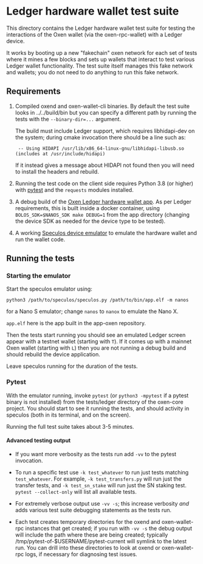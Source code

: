 # Ledger hardware wallet test suite

This directory contains the Ledger hardware wallet test suite for testing the interactions of the
Oxen wallet (via the oxen-rpc-wallet) with a Ledger device.

It works by booting up a new "fakechain" oxen network for each set of tests where it mines a few
blocks and sets up wallets that interact to test various Ledger wallet functionality.  The test
suite itself manages this fake network and wallets; you do not need to do anything to run this fake
network.

## Requirements

1. Compiled oxend and oxen-wallet-cli binaries.  By default the test suite looks in ../../build/bin
   but you can specify a different path by running the tests with the `--binary-dir=...` argument.

   The build must include Ledger support, which
   requires libhidapi-dev on the system; during cmake invocation there should be a line such as:

        -- Using HIDAPI /usr/lib/x86_64-linux-gnu/libhidapi-libusb.so (includes at /usr/include/hidapi)

   If it instead gives a message about HIDAPI not found then you will need to install the headers
   and rebuild.

2. Running the test code on the client side requires Python 3.8 (or higher) with
   [pytest](https://pytest.org) and the `requests` modules installed.

3. A debug build of the [Oxen Ledger hardware wallet app](https://github.com/LedgerHQ/app-oxen).  As
   per Ledger requirements, this is built inside a docker container, using `BOLOS_SDK=$NANOS_SDK
   make DEBUG=1` from the app directory (changing the device SDK as needed for the device type to be
   tested).

4. A working [Speculos device emulator](https://github.com/LedgerHQ/speculos) to emulate the
   hardware wallet and run the wallet code.

## Running the tests

### Starting the emulator

Start the speculos emulator using:

    python3 /path/to/speculos/speculos.py /path/to/bin/app.elf -m nanos

for a Nano S emulator; change `nanos` to `nanox` to emulate the Nano X.

`app.elf` here is the app built in the app-oxen repository.

Then the tests start running you should see an emulated Ledger screen appear with a testnet wallet
(starting with `T`).  If it comes up with a mainnet Oxen wallet (starting with `L`) then you are not
running a debug build and should rebuild the device application.

Leave speculos running for the duration of the tests.

### Pytest

With the emulator running, invoke `pytest` (or `python3 -mpytest` if a pytest binary is not
installed) from the tests/ledger directory of the oxen-core project.  You should start to see it
running the tests, and should activity in speculos (both in its terminal, and on the screen).

Running the full test suite takes about 3-5 minutes.

#### Advanced testing output

- If you want more verbosity as the tests run add `-vv` to the pytest invocation.

- To run a specific test use `-k test_whatever` to run just tests matching `test_whatever`.  For
  example, `-k test_transfers.py` will run just the transfer tests, and `-k test_sn_stake` will run
  just the SN staking test.  `pytest --collect-only` will list all available tests.

- For extremely verbose output use `-vv -s`; this increase verbosity *and* adds various test suite
  debugging statements as the tests run.

- Each test creates temporary directories for the oxend and oxen-wallet-rpc instances that get
  created; if you run with `-vv -s` the debug output will include the path where these are being
  created; typically /tmp/pytest-of-$USERNAME/pytest-current will symlink to the latest run.  You
  can drill into these directories to look at oxend or oxen-wallet-rpc logs, if necessary for
  diagnosing test issues.
